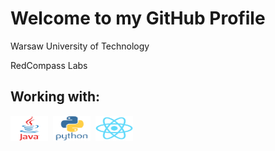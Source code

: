 # Welcome to my GitHub Profile 

Warsaw University of Technology

RedCompass Labs

## Working with: 
<div>
<img src="https://github.com/devicons/devicon/blob/master/icons/java/java-original-wordmark.svg" title="Java" alt="Java" width="60" height="40"/>&nbsp
<img src="https://github.com/devicons/devicon/blob/master/icons/python/python-original-wordmark.svg" title="Python" alt="Python" width="60" height="40"/>&nbsp
<img src="https://github.com/devicons/devicon/blob/master/icons/react/react-original.svg" title="React" alt="React" width="60" height="40"/>&nbsp  
<div>


